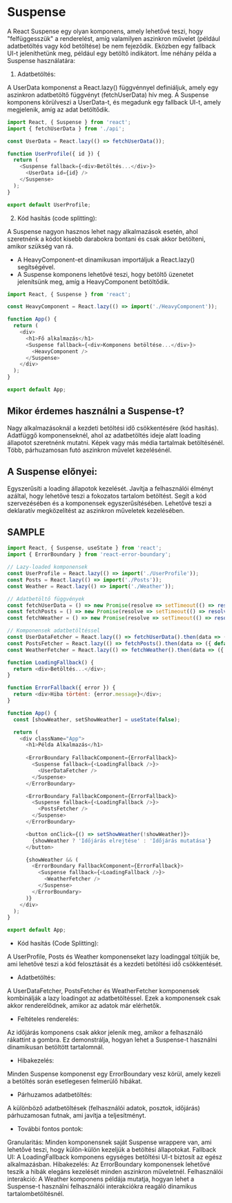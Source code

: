 # Suspense

A React Suspense egy olyan komponens, amely lehetővé teszi, hogy "felfüggesszük" a renderelést, amíg valamilyen aszinkron művelet (például adatbetöltés vagy kód betöltése) be nem fejeződik. Eközben egy fallback UI-t jeleníthetünk meg, például egy betöltő indikátort.
Íme néhány példa a Suspense használatára:

1.  Adatbetöltés:

A UserData komponenst a React.lazy() függvénnyel definiáljuk, amely egy aszinkron adatbetöltő függvényt (fetchUserData) hív meg.
A Suspense komponens körülveszi a UserData-t, és megadunk egy fallback UI-t, amely megjelenik, amíg az adat betöltődik.

```js
import React, { Suspense } from 'react';
import { fetchUserData } from './api';

const UserData = React.lazy(() => fetchUserData());

function UserProfile({ id }) {
  return (
    <Suspense fallback={<div>Betöltés...</div>}>
      <UserData id={id} />
    </Suspense>
  );
}

export default UserProfile;
```

2. Kód hasítás (code splitting):

A Suspense nagyon hasznos lehet nagy alkalmazások esetén, ahol szeretnénk a kódot kisebb darabokra bontani és csak akkor betölteni, amikor szükség van rá.

- A HeavyComponent-et dinamikusan importáljuk a React.lazy() segítségével.
- A Suspense komponens lehetővé teszi, hogy betöltő üzenetet jelenítsünk meg, amíg a HeavyComponent betöltődik.

```js
import React, { Suspense } from 'react';

const HeavyComponent = React.lazy(() => import('./HeavyComponent'));

function App() {
  return (
    <div>
      <h1>Fő alkalmazás</h1>
      <Suspense fallback={<div>Komponens betöltése...</div>}>
        <HeavyComponent />
      </Suspense>
    </div>
  );
}

export default App;
```

## Mikor érdemes használni a Suspense-t?

Nagy alkalmazásoknál a kezdeti betöltési idő csökkentésére (kód hasítás).
Adatfüggő komponenseknél, ahol az adatbetöltés ideje alatt loading állapotot szeretnénk mutatni.
Képek vagy más média tartalmak betöltésénél.
Több, párhuzamosan futó aszinkron művelet kezelésénél.

## A Suspense előnyei:

Egyszerűsíti a loading állapotok kezelését.
Javítja a felhasználói élményt azáltal, hogy lehetővé teszi a fokozatos tartalom betöltést.
Segít a kód szervezésében és a komponensek egyszerűsítésében.
Lehetővé teszi a deklaratív megközelítést az aszinkron műveletek kezelésében.

## SAMPLE

```js
import React, { Suspense, useState } from 'react';
import { ErrorBoundary } from 'react-error-boundary';

// Lazy-loaded komponensek
const UserProfile = React.lazy(() => import('./UserProfile'));
const Posts = React.lazy(() => import('./Posts'));
const Weather = React.lazy(() => import('./Weather'));

// Adatbetöltő függvények
const fetchUserData = () => new Promise(resolve => setTimeout(() => resolve({ name: 'Kovács János', age: 30 }), 1000));
const fetchPosts = () => new Promise(resolve => setTimeout(() => resolve([{ id: 1, title: 'Első poszt' }, { id: 2, title: 'Második poszt' }]), 1500));
const fetchWeather = () => new Promise(resolve => setTimeout(() => resolve({ temp: 25, condition: 'Napos' }), 800));

// Komponensek adatbetöltéssel
const UserDataFetcher = React.lazy(() => fetchUserData().then(data => ({ default: () => <UserProfile data={data} /> })));
const PostsFetcher = React.lazy(() => fetchPosts().then(data => ({ default: () => <Posts data={data} /> })));
const WeatherFetcher = React.lazy(() => fetchWeather().then(data => ({ default: () => <Weather data={data} /> })));

function LoadingFallback() {
  return <div>Betöltés...</div>;
}

function ErrorFallback({ error }) {
  return <div>Hiba történt: {error.message}</div>;
}

function App() {
  const [showWeather, setShowWeather] = useState(false);

  return (
    <div className="App">
      <h1>Példa Alkalmazás</h1>
      
      <ErrorBoundary FallbackComponent={ErrorFallback}>
        <Suspense fallback={<LoadingFallback />}>
          <UserDataFetcher />
        </Suspense>
      </ErrorBoundary>

      <ErrorBoundary FallbackComponent={ErrorFallback}>
        <Suspense fallback={<LoadingFallback />}>
          <PostsFetcher />
        </Suspense>
      </ErrorBoundary>

      <button onClick={() => setShowWeather(!showWeather)}>
        {showWeather ? 'Időjárás elrejtése' : 'Időjárás mutatása'}
      </button>

      {showWeather && (
        <ErrorBoundary FallbackComponent={ErrorFallback}>
          <Suspense fallback={<LoadingFallback />}>
            <WeatherFetcher />
          </Suspense>
        </ErrorBoundary>
      )}
    </div>
  );
}

export default App;
```

- Kód hasítás (Code Splitting):

A UserProfile, Posts és Weather komponenseket lazy loadinggal töltjük be, ami lehetővé teszi a kód felosztását és a kezdeti betöltési idő csökkentését.


- Adatbetöltés:

A UserDataFetcher, PostsFetcher és WeatherFetcher komponensek kombinálják a lazy loadingot az adatbetöltéssel. Ezek a komponensek csak akkor renderelődnek, amikor az adatok már elérhetők.


- Feltételes renderelés:

Az időjárás komponens csak akkor jelenik meg, amikor a felhasználó rákattint a gombra. Ez demonstrálja, hogyan lehet a Suspense-t használni dinamikusan betöltött tartalomnál.


- Hibakezelés:

Minden Suspense komponenst egy ErrorBoundary vesz körül, amely kezeli a betöltés során esetlegesen felmerülő hibákat.


- Párhuzamos adatbetöltés:

A különböző adatbetöltések (felhasználói adatok, posztok, időjárás) párhuzamosan futnak, ami javítja a teljesítményt.



- További fontos pontok:

Granularitás: Minden komponensnek saját Suspense wrappere van, ami lehetővé teszi, hogy külön-külön kezeljük a betöltési állapotokat.
Fallback UI: A LoadingFallback komponens egységes betöltési UI-t biztosít az egész alkalmazásban.
Hibakezelés: Az ErrorBoundary komponensek lehetővé teszik a hibák elegáns kezelését minden aszinkron műveletnél.
Felhasználói interakció: A Weather komponens példája mutatja, hogyan lehet a Suspense-t használni felhasználói interakciókra reagáló dinamikus tartalombetöltésnél.